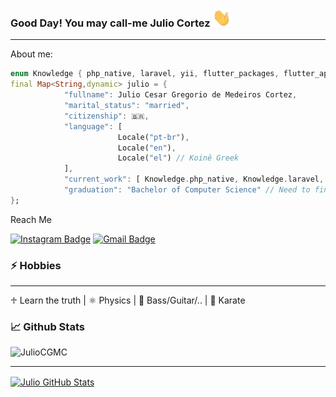 <!-- Greeting -->

### Good Day! You may call-me Julio Cortez <img src="https://raw.githubusercontent.com/danBamikiya/danBamikiya/main/wave.gif" width="30px"></h1>


---

<!-- About -->
About me:
```dart
enum Knowledge { php_native, laravel, yii, flutter_packages, flutter_apps, database_analysis, c, c++, python, java, javascript }
final Map<String,dynamic> julio = {
            "fullname": Julio Cesar Gregorio de Medeiros Cortez,
            "marital_status": "married",
            "citizenship": 🇧🇷,
            "language": [
                        Locale("pt-br"), 
                        Locale("en"), 
                        Locale("el") // Koinê Greek
            ],
            "current_work": [ Knowledge.php_native, Knowledge.laravel, Knowledge.flutter_packages, Knowledge.flutter_apps ],
            "graduation": "Bachelor of Computer Science" // Need to finish
};
```

Reach Me

[![Instagram Badge](https://img.shields.io/badge/-julio.cgmc-00acee?style=flat&logo=instagram&logoColor=white&color=b515e6)](https://instagram.com/julio.cgmc/) [![Gmail Badge](https://img.shields.io/badge/-julio.cgmc-e54448?style=flat&logo=Gmail&logoColor=white)](mailto:julio.cesar.g.c125@gmail.com)

### ⚡ Hobbies

  ---

♱  Learn the truth  |  ⚛  Physics  |  🎸  Bass/Guitar/..  |  🥋  Karate

### 📈 Github Stats

<img src="https://komarev.com/ghpvc/?username=JulioCGMC&label=Profile%20views&color=blueviolet&style=flat" alt="JulioCGMC" />

  ---
  


<a href="https://github.com/JulioCGMC/JulioCGMC">
  <img align="center" src="https://github-readme-stats.vercel.app/api?username=JulioCGMC&show_icons=true&show_owner=true&line_height=27&count_private=true&title_color=bdddff&text_color=1cd6ff&icon_color=ef8539&bg_color=031a1f" alt="Julio GitHub Stats" />
</a>

<br />
<br />
